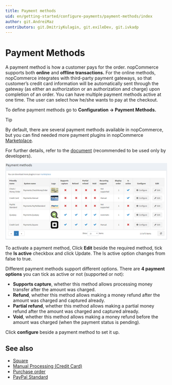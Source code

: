 ```yaml
---
title: Payment methods
uid: en/getting-started/configure-payments/payment-methods/index
author: git.AndreiMaz
contributors: git.DmitriyKulagin, git.exileDev, git.ivkadp
---
```


# Payment Methods

A payment method is how a customer pays for the order. nopCommerce supports both **online** and **offline transactions.** For the online methods, nopCommerce integrates with third-party payment gateways, so that customer’s credit card information will be automatically sent through the gateway (as either an authorization or an authorization and charge) upon completion of an order. You can have multiple payment methods active at one time. The user can select how he/she wants to pay at the checkout.

To define payment methods go to **Configuration →  Payment Methods.**

> [!TIP]
> 
> By default, there are several payment methods available in nopCommerce, but you can find needed more payment plugins in nopCommerce [Marketplace](https://www.nopcommerce.com/marketplace).

For further details, refer to the [document](xref:en/developer/plugins/payment-method) (recommended to be used only by developers).

![methods](_static/index/methods.png)

To activate a payment method, Click **Edit** beside the required method, tick the **Is active** checkbox and click Update. The Is active option changes from false to true.

 Different payment methods support different options. There are **4 payment options** you can tick as active or not (supported or not):

* **Supports capture**, whether this method allows processing money transfer after the amount was charged.
* **Refund**, whether this method allows making a money refund after the amount was charged and captured already.
* **Partial refund**, whether this method allows making a partial money refund after the amount was charged and captured already.
* **Void**, whether this method allows making a money refund before the amount was charged (when the payment status is pending).

Click **configure** beside a payment method to set it up.

## See also

* [Square](xref:en/getting-started/configure-payments/payment-methods/credit-card-paying-with-square)
* [Manual Processing (Credit Card)](xref:en/getting-started/configure-payments/payment-methods/credit-card-manual-processing)
* [Purchase order](xref:en/getting-started/configure-payments/payment-methods/check-money-order)
* [PayPal Standard](xref:en/getting-started/configure-payments/payment-methods/paypal-standard)
